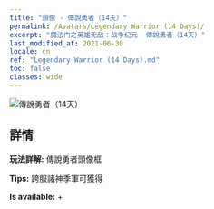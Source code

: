 ```yaml
---
title: "頭像 - 傳說勇者（14天）"
permalink: /Avatars/Legendary Warrior (14 Days)/
excerpt: "魔法门之英雄无敌：战争纪元  傳說勇者（14天）"
last_modified_at: 2021-06-30
locale: cn
ref: "Legendary Warrior (14 Days).md"
toc: false
classes: wide
---
```

 ![傳說勇者（14天）](/images/a/avatarFrame_61.png)

## 詳情

 **玩法詳解:** 傳說勇者頭像框 

 **Tips:** 跨服諸神季軍可獲得 

 **Is available:**  + 

